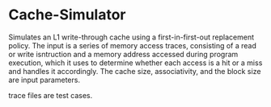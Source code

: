 # Cache-Simulator
Simulates an L1 write-through cache using a first-in-first-out replacement policy.
The input is a series of memory access traces, consisting of a read or write isntruction and a memory address accessed during program execution,
which it uses to determine whether each access is a hit or a miss and handles it accordingly.
The cache size, associativity, and the block size are input parameters.

trace files are test cases.
